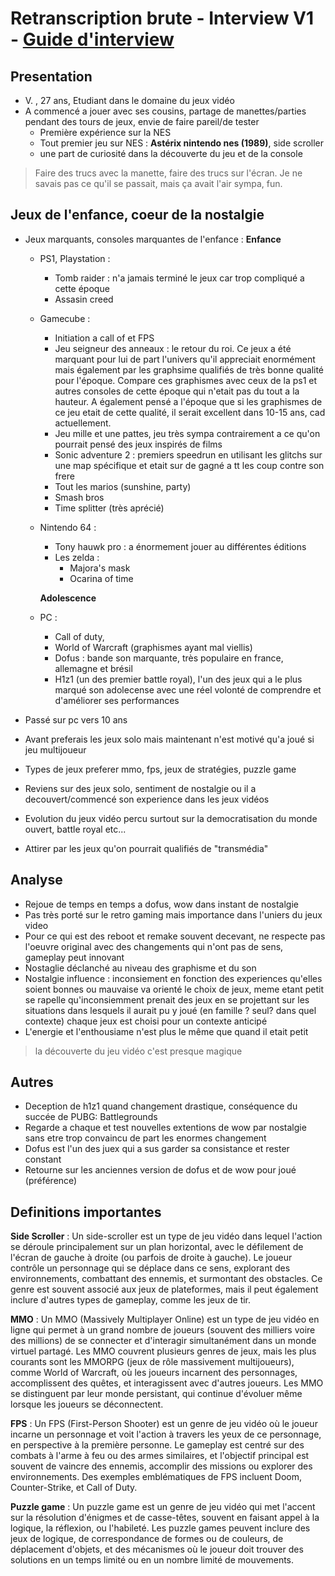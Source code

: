 # Retranscription brute - Interview V1 - [Guide d'interview](/method/2024-09-10/Guide-interview-gamer-v2.md)

## Presentation

- V. , 27 ans, Etudiant dans le domaine du jeux vidéo
- A commencé a jouer avec ses cousins, partage de manettes/parties pendant des tours de jeux, envie de faire pareil/de tester
  - Première expérience sur la NES
  - Tout premier jeu sur NES : **Astérix nintendo nes (1989)**, side scroller
  - une part de curiosité dans la découverte du jeu et de la console

> Faire des trucs avec la manette, faire des trucs sur l'écran. Je ne savais pas ce qu'il se passait, mais ça avait l'air sympa, fun.

## Jeux de l'enfance, coeur de la nostalgie

- Jeux marquants, consoles marquantes de l'enfance :
  **Enfance**

  - PS1, Playstation :
    - Tomb raider : n'a jamais terminé le jeux car trop compliqué a cette époque
    - Assasin creed
  - Gamecube :

    - Initiation a call of et FPS
    - Jeu seigneur des anneaux : le retour du roi. Ce jeux a été marquant pour lui de part l'univers qu'il appreciait enormément mais également par les graphsime qualifiés de très bonne qualité pour l'époque. Compare ces graphismes avec ceux de la ps1 et autres consoles de cette époque qui n'etait pas du tout a la hauteur. A également pensé a l'époque que si les graphismes de ce jeu etait de cette qualité, il serait excellent dans 10-15 ans, cad actuellement.
    - Jeu mille et une pattes, jeu très sympa contrairement a ce qu'on pourrait pensé des jeux inspirés de films
    - Sonic adventure 2 : premiers speedrun en utilisant les glitchs sur une map spécifique et etait sur de gagné a tt les coup contre son frere
    - Tout les marios (sunshine, party)
    - Smash bros
    - Time splitter (très aprécié)

  - Nintendo 64 :

    - Tony hauwk pro : a énormement jouer au différentes éditions
    - Les zelda :
      - Majora's mask
      - Ocarina of time

    **Adolescence**

  - PC :

    - Call of duty,
    - World of Warcraft (graphismes ayant mal viellis)
    - Dofus : bande son marquante, très populaire en france, allemagne et brésil
    - H1z1 (un des premier battle royal), l'un des jeux qui a le plus marqué son adolecense avec une réel volonté de comprendre et d'améliorer ses performances

- Passé sur pc vers 10 ans
- Avant preferais les jeux solo mais maintenant n'est motivé qu'a joué si jeu multijoueur
- Types de jeux preferer mmo, fps, jeux de stratégies, puzzle game
- Reviens sur des jeux solo, sentiment de nostalgie ou il a decouvert/commencé son experience dans les jeux vidéos
- Evolution du jeux vidéo percu surtout sur la democratisation du monde ouvert, battle royal etc...
- Attirer par les jeux qu'on pourrait qualifiés de "transmédia"

## Analyse

- Rejoue de temps en temps a dofus, wow dans instant de nostalgie
- Pas très porté sur le retro gaming mais importance dans l'uniers du jeux video
- Pour ce qui est des reboot et remake souvent decevant, ne respecte pas l'oeuvre original avec des changements qui n'ont pas de sens, gameplay peut innovant
- Nostaglie déclanché au niveau des graphisme et du son
- Nostalgie influence : inconsiement en fonction des experiences qu'elles soient bonnes ou mauvaise va orienté le choix de jeux, meme etant petit se rapelle qu'inconsiemment prenait des jeux en se projettant sur les situations dans lesquels il aurait pu y joué (en famille ? seul? dans quel contexte) chaque jeux est choisi pour un contexte anticipé
- L'energie et l'enthousiame n'est plus le même que quand il etait petit

> la découverte du jeu vidéo c'est presque magique

## Autres

- Deception de h1z1 quand changement drastique, conséquence du succée de PUBG: Battlegrounds
- Regarde a chaque et test nouvelles extentions de wow par nostalgie sans etre trop convaincu de part les enormes changement
- Dofus est l'un des juex qui a sus garder sa consistance et rester constant
- Retourne sur les anciennes version de dofus et de wow pour joué (préférence)

## Definitions importantes

**Side Scroller** : Un side-scroller est un type de jeu vidéo dans lequel l'action se déroule principalement sur un plan horizontal, avec le défilement de l'écran de gauche à droite (ou parfois de droite à gauche). Le joueur contrôle un personnage qui se déplace dans ce sens, explorant des environnements, combattant des ennemis, et surmontant des obstacles. Ce genre est souvent associé aux jeux de plateformes, mais il peut également inclure d'autres types de gameplay, comme les jeux de tir.

**MMO** : Un MMO (Massively Multiplayer Online) est un type de jeu vidéo en ligne qui permet à un grand nombre de joueurs (souvent des milliers voire des millions) de se connecter et d'interagir simultanément dans un monde virtuel partagé. Les MMO couvrent plusieurs genres de jeux, mais les plus courants sont les MMORPG (jeux de rôle massivement multijoueurs), comme World of Warcraft, où les joueurs incarnent des personnages, accomplissent des quêtes, et interagissent avec d'autres joueurs. Les MMO se distinguent par leur monde persistant, qui continue d'évoluer même lorsque les joueurs se déconnectent.

**FPS** : Un FPS (First-Person Shooter) est un genre de jeu vidéo où le joueur incarne un personnage et voit l'action à travers les yeux de ce personnage, en perspective à la première personne. Le gameplay est centré sur des combats à l'arme à feu ou des armes similaires, et l'objectif principal est souvent de vaincre des ennemis, accomplir des missions ou explorer des environnements. Des exemples emblématiques de FPS incluent Doom, Counter-Strike, et Call of Duty.

**Puzzle game** : Un puzzle game est un genre de jeu vidéo qui met l'accent sur la résolution d'énigmes et de casse-têtes, souvent en faisant appel à la logique, la réflexion, ou l'habileté. Les puzzle games peuvent inclure des jeux de logique, de correspondance de formes ou de couleurs, de déplacement d'objets, et des mécanismes où le joueur doit trouver des solutions en un temps limité ou en un nombre limité de mouvements.
